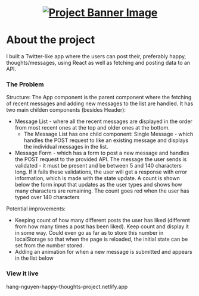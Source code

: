 <h1 align="center">
  <a href="">
    <img src="/src/assets/happy-thoughts.svg" alt="Project Banner Image">
  </a>
</h1>

# About the project

I built a Twitter-like app where the users can post their, preferably happy, thoughts/messages, using React as well as fetching and posting data to an API.

### The Problem
Structure:
  The App component is the parent component where the fetching of recent messages and adding new messages to the list are handled.
  It has two main childen components (besides Header): 
  - Message List - where all the recent messages are displayed in the order from most recent ones at the top and older ones at the bottom.
    + The Message List has one child component: Single Message - which handles the POST request to like an existing message and displays the individual messages in the list.
  - Message Form - which has a form to post a new message and handles the POST request to the provided API. The message the user sends is validated - it must be present and be between 5 and 140 characters long. If it fails these validations, the user will get a response with error information, which is made with the state update. A count is shown below the form input that updates as the user types and shows how many characters are remaining. The count goes red when the user has typed over 140 characters

Potential improvements:
- Keeping count of how many different posts the user has liked (different from how many times a post has been liked). Keep count and display it in some way. Could even go as far as to store this number in localStorage so that when the page is reloaded, the initial state can be set from the number stored.
- Adding an animation for when a new message is submitted and appears in the list below

### View it live

hang-nguyen-happy-thoughts-project.netlify.app 
